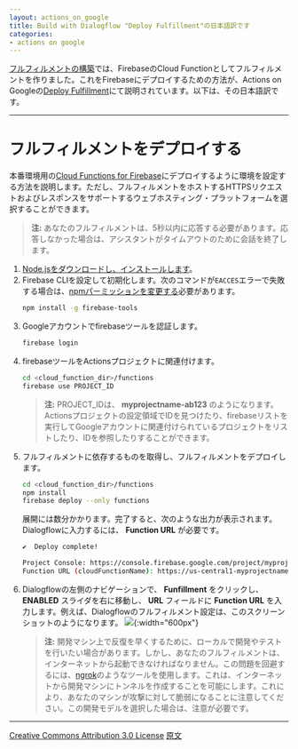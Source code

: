 ```yaml
---
layout: actions_on_google
title: Build with Dialogflow "Deploy Fulfillment"の日本語訳です
categories:
- actions on google
---
```

[フルフィルメントの構築](https://www.eisbahn.jp/yoichiro/2017/11/actions_on_google_build_dialogflow_5.html)では、FirebaseのCloud Functionとしてフルフィルメントを作りました。これをFirebaseにデプロイするための方法が、Actions on Googleの[Deploy Fulfillment](https://developers.google.com/actions/dialogflow/deploy-fulfillment)にて説明されています。以下は、その日本語訳です。

---

# フルフィルメントをデプロイする

本番環境用の[Cloud Functions for Firebase](https://developers.google.com/actions/tools/assistant-firebase-services)にデプロイするように環境を設定する方法を説明します。ただし、フルフィルメントをホストするHTTPSリクエストおよびレスポンスをサポートするウェブホスティング・プラットフォームを選択することができます。

> **注:** あなたのフルフィルメントは、5秒以内に応答する必要があります。応答しなかった場合は、アシスタントがタイムアウトのために会話を終了します。

1. [Node.jsをダウンロードし、インストールします](https://nodejs.org/)。
1. Firebase CLIを設定して初期化します。次のコマンドが`EACCES`エラーで失敗する場合は、[npmパーミッションを変更する](https://docs.npmjs.com/getting-started/fixing-npm-permissions)必要があります。
   ```bash
   npm install -g firebase-tools
   ```
1. Googleアカウントでfirebaseツールを認証します。
   ```bash
   firebase login
   ```
1. firebaseツールをActionsプロジェクトに関連付けます。
   ```bash
   cd <cloud_function_dir>/functions
   firebase use PROJECT_ID
   ```
   > **注:** PROJECT_IDは、 **myprojectname-ab123** のようになります。Actionsプロジェクトの設定領域でIDを見つけたり、firebaseリストを実行してGoogleアカウントに関連付けられているプロジェクトをリストしたり、IDを参照したりすることができます。
1. フルフィルメントに依存するものを取得し、フルフィルメントをデプロイします。
   ```bash
   cd <cloud_function_dir>/functions
   npm install
   firebase deploy --only functions
   ```
   展開には数分かかります。完了すると、次のような出力が表示されます。Dialogflowに入力するには、 **Function URL** が必要です。
   ```bash
   ✔  Deploy complete!

   Project Console: https://console.firebase.google.com/project/myprojectname-ab123/overview
   Function URL (cloudFunctionName): https://us-central1-myprojectname-ab123.cloudfunctions.net/cloudFunctionName
   ```
1. Dialogflowの左側のナビゲーションで、 **Funfillment** をクリックし、 **ENABLED** スライダを右に移動し、 **URL** フィールドに **Function URL** を入力します。例えば、Dialogflowのフルフィルメント設定は、このスクリーンショットのようになります。
   ![](https://developers.google.com/actions/images/get-started-fulfillment.png){:width="600px"}
   > **注:** 開発マシン上で反復を早くするために、ローカルで開発やテストを行いたい場合があります。しかし、あなたのフルフィルメントは、インターネットから起動できなければなりません。この問題を回避するには、[ngrok](https://ngrok.io/)のようなツールを使用します。これは、インターネットから開発マシンにトンネルを作成することを可能にします。これにより、あなたのマシンが攻撃に対して脆弱になることに注意してください。この開発モデルを選択した場合は、注意が必要です。

---

[Creative Commons Attribution 3.0 License](http://creativecommons.org/licenses/by/3.0/)
[原文](https://developers.google.com/actions/dialogflow/deploy-fulfillment)
